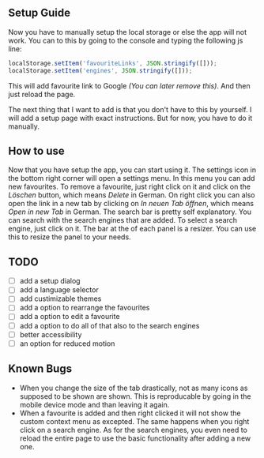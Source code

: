 ## Setup Guide

Now you have to manually setup the local storage or else the app will not work. You can to this by going to the console and typing the following js line:

```JavaScript
localStorage.setItem('favouriteLinks', JSON.stringify([]));
localStorage.setItem('engines', JSON.stringify([]));
```

This will add favourite link to Google *(You can later remove this)*. And then just reload the page.

The next thing that I want to add is that you don't have to this by yourself. I will add a setup page with exact instructions. But for now, you have to do it manually.

## How to use

Now that you have setup the app, you can start using it. The settings icon in the bottom right corner will open a settings menu. In this menu you can add new favourites. To remove a favourite, 
just right click on it and click on the *Löschen* button, which means *Delete* in German. On right click you can also open the link in a new tab by clicking on *In neuen Tab öffnen*, which means *Open in new Tab* in German.
The search bar is pretty self explanatory. You can search with the search engines that are added. To select a search engine, just click on it.
The bar at the of each panel is a resizer. You can use this to resize the panel to your needs.

## TODO

- [ ] add a setup dialog
- [ ] add a language selector
- [ ] add custimizable themes
- [ ] add a option to rearrange the favourites
- [ ] add a option to edit a favourite
- [ ] add a option to do all of that also to the search engines
- [ ] better accessibility
- [ ] an option for reduced motion

## Known Bugs

- When you change  the size of the tab drastically, not as many icons as supposed to be shown are shown. This is reproducable by going in the mobile device mode and than leaving it again.
- When a favourite is added and then right clicked it will not show the custom context menu as excepted. The same happens when you right click on a search engine. As for the search engines, you even need to reload the entire page to use the basic functionality after adding a new one.